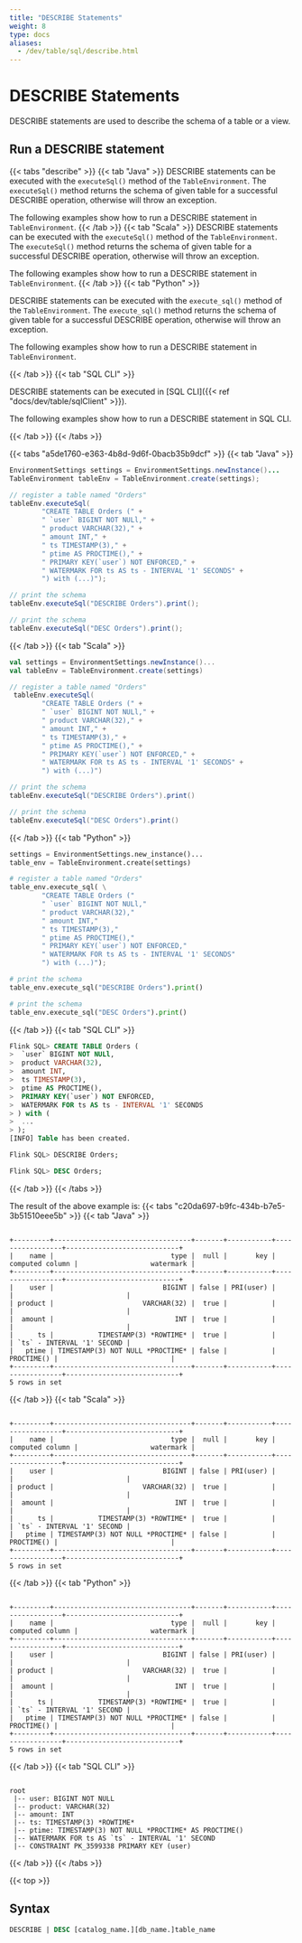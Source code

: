 ```yaml
---
title: "DESCRIBE Statements"
weight: 8
type: docs
aliases:
  - /dev/table/sql/describe.html
---
```

<!--
Licensed to the Apache Software Foundation (ASF) under one
or more contributor license agreements.  See the NOTICE file
distributed with this work for additional information
regarding copyright ownership.  The ASF licenses this file
to you under the Apache License, Version 2.0 (the
"License"); you may not use this file except in compliance
with the License.  You may obtain a copy of the License at

  http://www.apache.org/licenses/LICENSE-2.0

Unless required by applicable law or agreed to in writing,
software distributed under the License is distributed on an
"AS IS" BASIS, WITHOUT WARRANTIES OR CONDITIONS OF ANY
KIND, either express or implied.  See the License for the
specific language governing permissions and limitations
under the License.
-->

# DESCRIBE Statements

DESCRIBE statements are used to describe the schema of a table or a view.


## Run a DESCRIBE statement

{{< tabs "describe" >}}
{{< tab "Java" >}}
DESCRIBE statements can be executed with the `executeSql()` method of the `TableEnvironment`. The `executeSql()` method returns the schema of given table for a successful DESCRIBE operation, otherwise will throw an exception.

The following examples show how to run a DESCRIBE statement in `TableEnvironment`.
{{< /tab >}}
{{< tab "Scala" >}}
DESCRIBE statements can be executed with the `executeSql()` method of the `TableEnvironment`. The `executeSql()` method returns the schema of given table for a successful DESCRIBE operation, otherwise will throw an exception.

The following examples show how to run a DESCRIBE statement in `TableEnvironment`.
{{< /tab >}}
{{< tab "Python" >}}

DESCRIBE statements can be executed with the `execute_sql()` method of the `TableEnvironment`. The `execute_sql()` method returns the schema of given table for a successful DESCRIBE operation, otherwise will throw an exception.

The following examples show how to run a DESCRIBE statement in `TableEnvironment`.

{{< /tab >}}
{{< tab "SQL CLI" >}}

DESCRIBE statements can be executed in [SQL CLI]({{< ref "docs/dev/table/sqlClient" >}}).

The following examples show how to run a DESCRIBE statement in SQL CLI.

{{< /tab >}}
{{< /tabs >}}

{{< tabs "a5de1760-e363-4b8d-9d6f-0bacb35b9dcf" >}}
{{< tab "Java" >}}
```java
EnvironmentSettings settings = EnvironmentSettings.newInstance()...
TableEnvironment tableEnv = TableEnvironment.create(settings);

// register a table named "Orders"
tableEnv.executeSql(
        "CREATE TABLE Orders (" +
        " `user` BIGINT NOT NULl," +
        " product VARCHAR(32)," +
        " amount INT," +
        " ts TIMESTAMP(3)," +
        " ptime AS PROCTIME()," +
        " PRIMARY KEY(`user`) NOT ENFORCED," +
        " WATERMARK FOR ts AS ts - INTERVAL '1' SECONDS" +
        ") with (...)");

// print the schema
tableEnv.executeSql("DESCRIBE Orders").print();

// print the schema
tableEnv.executeSql("DESC Orders").print();
```
{{< /tab >}}
{{< tab "Scala" >}}
```scala
val settings = EnvironmentSettings.newInstance()...
val tableEnv = TableEnvironment.create(settings)

// register a table named "Orders"
 tableEnv.executeSql(
        "CREATE TABLE Orders (" +
        " `user` BIGINT NOT NULl," +
        " product VARCHAR(32)," +
        " amount INT," +
        " ts TIMESTAMP(3)," +
        " ptime AS PROCTIME()," +
        " PRIMARY KEY(`user`) NOT ENFORCED," +
        " WATERMARK FOR ts AS ts - INTERVAL '1' SECONDS" +
        ") with (...)")

// print the schema
tableEnv.executeSql("DESCRIBE Orders").print()

// print the schema
tableEnv.executeSql("DESC Orders").print()
```
{{< /tab >}}
{{< tab "Python" >}}
```python
settings = EnvironmentSettings.new_instance()...
table_env = TableEnvironment.create(settings)

# register a table named "Orders"
table_env.execute_sql( \
        "CREATE TABLE Orders (" 
        " `user` BIGINT NOT NULl," 
        " product VARCHAR(32),"
        " amount INT,"
        " ts TIMESTAMP(3),"
        " ptime AS PROCTIME(),"
        " PRIMARY KEY(`user`) NOT ENFORCED,"
        " WATERMARK FOR ts AS ts - INTERVAL '1' SECONDS"
        ") with (...)");

# print the schema
table_env.execute_sql("DESCRIBE Orders").print()

# print the schema
table_env.execute_sql("DESC Orders").print()
```
{{< /tab >}}
{{< tab "SQL CLI" >}}
```sql
Flink SQL> CREATE TABLE Orders (
>  `user` BIGINT NOT NULl,
>  product VARCHAR(32),
>  amount INT,
>  ts TIMESTAMP(3),
>  ptime AS PROCTIME(),
>  PRIMARY KEY(`user`) NOT ENFORCED,
>  WATERMARK FOR ts AS ts - INTERVAL '1' SECONDS
> ) with (
>  ...
> );
[INFO] Table has been created.

Flink SQL> DESCRIBE Orders;

Flink SQL> DESC Orders;
```
{{< /tab >}}
{{< /tabs >}}

The result of the above example is:
{{< tabs "c20da697-b9fc-434b-b7e5-3b51510eee5b" >}}
{{< tab "Java" >}}
```text

+---------+----------------------------------+-------+-----------+-----------------+----------------------------+
|    name |                             type |  null |       key | computed column |                  watermark |
+---------+----------------------------------+-------+-----------+-----------------+----------------------------+
|    user |                           BIGINT | false | PRI(user) |                 |                            |
| product |                      VARCHAR(32) |  true |           |                 |                            |
|  amount |                              INT |  true |           |                 |                            |
|      ts |           TIMESTAMP(3) *ROWTIME* |  true |           |                 | `ts` - INTERVAL '1' SECOND |
|   ptime | TIMESTAMP(3) NOT NULL *PROCTIME* | false |           |      PROCTIME() |                            |
+---------+----------------------------------+-------+-----------+-----------------+----------------------------+
5 rows in set

```
{{< /tab >}}
{{< tab "Scala" >}}
```text

+---------+----------------------------------+-------+-----------+-----------------+----------------------------+
|    name |                             type |  null |       key | computed column |                  watermark |
+---------+----------------------------------+-------+-----------+-----------------+----------------------------+
|    user |                           BIGINT | false | PRI(user) |                 |                            |
| product |                      VARCHAR(32) |  true |           |                 |                            |
|  amount |                              INT |  true |           |                 |                            |
|      ts |           TIMESTAMP(3) *ROWTIME* |  true |           |                 | `ts` - INTERVAL '1' SECOND |
|   ptime | TIMESTAMP(3) NOT NULL *PROCTIME* | false |           |      PROCTIME() |                            |
+---------+----------------------------------+-------+-----------+-----------------+----------------------------+
5 rows in set

```
{{< /tab >}}
{{< tab "Python" >}}
```text

+---------+----------------------------------+-------+-----------+-----------------+----------------------------+
|    name |                             type |  null |       key | computed column |                  watermark |
+---------+----------------------------------+-------+-----------+-----------------+----------------------------+
|    user |                           BIGINT | false | PRI(user) |                 |                            |
| product |                      VARCHAR(32) |  true |           |                 |                            |
|  amount |                              INT |  true |           |                 |                            |
|      ts |           TIMESTAMP(3) *ROWTIME* |  true |           |                 | `ts` - INTERVAL '1' SECOND |
|   ptime | TIMESTAMP(3) NOT NULL *PROCTIME* | false |           |      PROCTIME() |                            |
+---------+----------------------------------+-------+-----------+-----------------+----------------------------+
5 rows in set

```
{{< /tab >}}
{{< tab "SQL CLI" >}}
```text

root
 |-- user: BIGINT NOT NULL
 |-- product: VARCHAR(32)
 |-- amount: INT
 |-- ts: TIMESTAMP(3) *ROWTIME*
 |-- ptime: TIMESTAMP(3) NOT NULL *PROCTIME* AS PROCTIME()
 |-- WATERMARK FOR ts AS `ts` - INTERVAL '1' SECOND
 |-- CONSTRAINT PK_3599338 PRIMARY KEY (user)

```
{{< /tab >}}
{{< /tabs >}}


{{< top >}}

## Syntax

```sql
DESCRIBE | DESC [catalog_name.][db_name.]table_name
```
